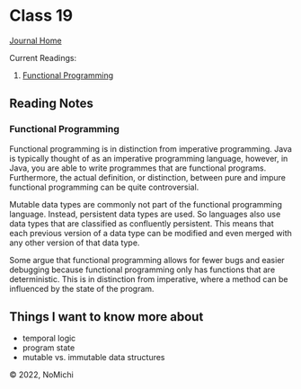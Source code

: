 # Class 19

[Journal Home](README.md)

Current Readings:

1. [Functional Programming](https://en.wikipedia.org/wiki/Purely_functional_programming)

## Reading Notes

### Functional Programming

Functional programming is in distinction from imperative programming. Java is typically thought of as an imperative programming language, however, in Java, you are able to write programmes that are functional programs. Furthermore, the actual definition, or distinction, between pure and impure functional programming can be quite controversial.

Mutable data types are commonly not part of the functional programming language. Instead, persistent data types are used. So languages also use data types that are classified as confluently persistent. This means that each previous version of a data type can be modified and even merged with any other version of that data type.

Some argue that functional programming allows for fewer bugs and easier debugging because functional programming only has functions that are deterministic. This is in distinction from imperative, where a method can be influenced by the state of the program.

## Things I want to know more about

- temporal logic
- program state
- mutable vs. immutable data structures

&copy; 2022, NoMichi
